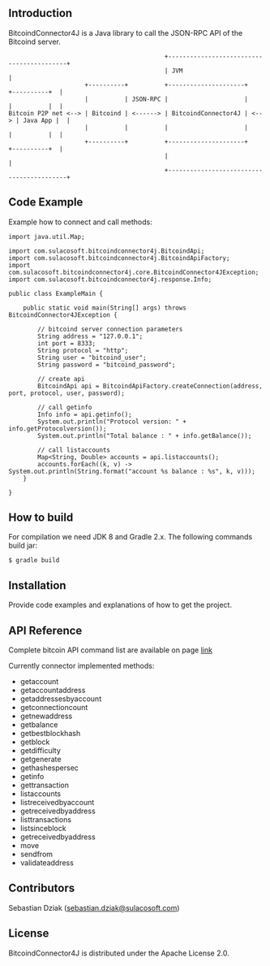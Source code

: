 ## Introduction

BitcoindConnector4J is a Java library to call the JSON-RPC API of the Bitcoind server.

	                                           +------------------------------------------+
	                                           | JVM                                      |
	                     +----------+          +---------------------+      +----------+  |
	                     |          | JSON-RPC |                     |      |          |  |
	Bitcoin P2P net <--> | Bitcoind | <------> | BitcoindConnector4J | <--> | Java App |  |
	                     |          |          |                     |      |          |  |
	                     +----------+          +---------------------+      +----------+  |
	                                           |                                          |
	                                           +------------------------------------------+

## Code Example

Example how to connect and call methods:

	import java.util.Map;
	
	import com.sulacosoft.bitcoindconnector4j.BitcoindApi;
	import com.sulacosoft.bitcoindconnector4j.BitcoindApiFactory;
	import com.sulacosoft.bitcoindconnector4j.core.BitcoindConnector4JException;
	import com.sulacosoft.bitcoindconnector4j.response.Info;
	
	public class ExampleMain {
	
		public static void main(String[] args) throws BitcoindConnector4JException {
	
			// bitcoind server connection parameters
			String address = "127.0.0.1";
			int port = 8333;
			String protocol = "http";
			String user = "bitcoind_user";
			String password = "bitcoind_password";
	
			// create api
			BitcoindApi api = BitcoindApiFactory.createConnection(address, port, protocol, user, password);
	
			// call getinfo
			Info info = api.getinfo();
			System.out.println("Protocol version: " + info.getProtocolversion());
			System.out.println("Total balance : " + info.getBalance());
	
			// call listaccounts
			Map<String, Double> accounts = api.listaccounts();
			accounts.forEach((k, v) -> System.out.println(String.format("account %s balance : %s", k, v)));
		}
	
	}

## How to build

For compilation we need JDK 8 and Gradle 2.x.
The following commands build jar:

	$ gradle build

## Installation

Provide code examples and explanations of how to get the project.

## API Reference

Complete bitcoin API command list are available on page [link](https://en.bitcoin.it/wiki/Original_Bitcoin_client/API_calls_list)

Currently connector implemented methods:
* getaccount
* getaccountaddress
* getaddressesbyaccount
* getconnectioncount
* getnewaddress
* getbalance
* getbestblockhash
* getblock
* getdifficulty
* getgenerate
* gethashespersec
* getinfo
* gettransaction
* listaccounts
* listreceivedbyaccount
* getreceivedbyaddress
* listtransactions
* listsinceblock
* getreceivedbyaddress
* move
* sendfrom
* validateaddress

## Contributors

Sebastian Dziak (sebastian.dziak@sulacosoft.com)

## License

BitcoindConnector4J is distributed under the Apache License 2.0.
